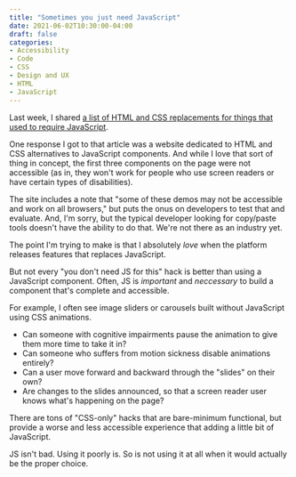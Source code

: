 ```yaml
---
title: "Sometimes you just need JavaScript"
date: 2021-06-02T10:30:00-04:00
draft: false
categories:
- Accessibility
- Code
- CSS
- Design and UX
- HTML
- JavaScript
---
```


Last week, I shared [a list of HTML and CSS replacements for things that used to require JavaScript](https://calendar.perfplanet.com/2020/html-and-css-techniques-to-reduce-your-javascript/).

One response I got to that article was a website dedicated to HTML and CSS alternatives to JavaScript components. And while I love that sort of thing in concept, the first three components on the page were not accessible (as in, they won't work for people who use screen readers or have certain types of disabilities).

The site includes a note that "some of these demos may not be accessible and work on all browsers," but puts the onus on developers to test that and evaluate. And, I'm sorry, but the typical developer looking for copy/paste tools doesn't have the ability to do that. We're not there as an industry yet.

The point I'm trying to make is that I absolutely _love_ when the platform releases features that replaces JavaScript.

But not every "you don't need JS for this" hack is better than using a JavaScript component. Often, JS is _important_ and _neccessary_ to build a component that's complete and accessible.

For example, I often see image sliders or carousels built without JavaScript using CSS animations.

- Can someone with cognitive impairments pause the animation to give them more time to take it in?
- Can someone who suffers from motion sickness disable animations entirely?
- Can a user move forward and backward through the "slides" on their own?
- Are changes to the slides announced, so that a screen reader user knows what's happening on the page?

There are tons of "CSS-only" hacks that are bare-minimum functional, but provide a worse and less accessible experience that adding a little bit of JavaScript.

JS isn't bad. Using it poorly is. So is not using it at all when it would actually be the proper choice.